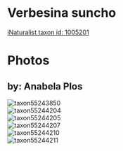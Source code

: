 
Verbesina suncho
================
  
[iNaturalist taxon id: 1005201](https://www.inaturalist.org/taxa/1005201)
# Photos

## by: Anabela Plos
  
![taxon55243850](https://inaturalist-open-data.s3.amazonaws.com/photos/59646522/medium.jpeg)  
![taxon55244204](https://inaturalist-open-data.s3.amazonaws.com/photos/59646873/medium.jpeg)  
![taxon55244205](https://inaturalist-open-data.s3.amazonaws.com/photos/59646874/medium.jpeg)  
![taxon55244207](https://inaturalist-open-data.s3.amazonaws.com/photos/59646877/medium.jpeg)  
![taxon55244210](https://inaturalist-open-data.s3.amazonaws.com/photos/59646878/medium.jpeg)  
![taxon55244211](https://inaturalist-open-data.s3.amazonaws.com/photos/59646879/medium.jpeg)
